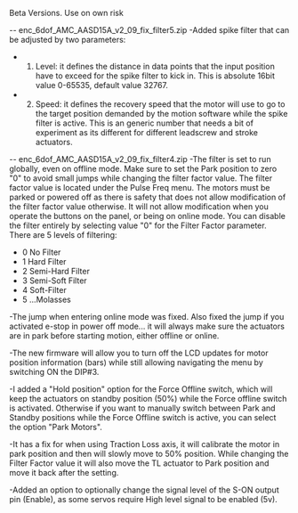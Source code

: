 Beta Versions. Use on own risk


-- enc_6dof_AMC_AASD15A_v2_09_fix_filter5.zip
-Added spike filter that can be adjusted by two parameters:
- 1. Level: it defines the distance in data points that the input position have to exceed for the spike filter to kick in. This is absolute 16bit value 0-65535, default value 32767.
- 2. Speed: it defines the recovery speed that the motor will use to go to the target position demanded by the motion software while the spike filter is active. This is an generic number that needs a bit of experiment as its different for different leadscrew and stroke actuators.




-- enc_6dof_AMC_AASD15A_v2_09_fix_filter4.zip
-The filter is set to run globally, even on offline mode. Make sure to set the Park position to zero "0" to avoid small jumps while changing the filter factor value. The filter factor value is located under the Pulse Freq menu. The motors must be parked or powered off as there is safety that does not allow modification of the filter factor value otherwise. It will not allow modification when you operate the buttons on the panel, or being on online mode. You can disable the filter entirely by selecting value "0" for the Filter Factor parameter. There are 5 levels of filtering:
- 0 No Filter
- 1 Hard Filter
- 2 Semi-Hard Filter
- 3 Semi-Soft Filter
- 4 Soft-Filter
- 5 ...Molasses
                     
-The jump when entering online mode was fixed. Also fixed the jump if you activated e-stop in power off mode... it will always make sure the actuators are in park before starting motion, either offline or online.

-The new firmware will allow you to turn off the LCD updates for motor position information (bars) while still allowing navigating the menu by switching ON the DIP#3.

-I added a "Hold position" option for the Force Offline switch, which will keep the actuators on standby position (50%) while the Force offline switch is activated. Otherwise if you want to manually switch between Park and Standby positions while the Force Offline switch is active, you can select the option "Park Motors".

-It has a fix for when using Traction Loss axis, it will calibrate the motor in park position and then will slowly move to 50% position. While changing the Filter Factor value it will also move the TL actuator to Park position and move it back after the setting.

-Added an option to optionally change the signal level of the S-ON output pin (Enable), as some servos require High level signal to be enabled (5v).
